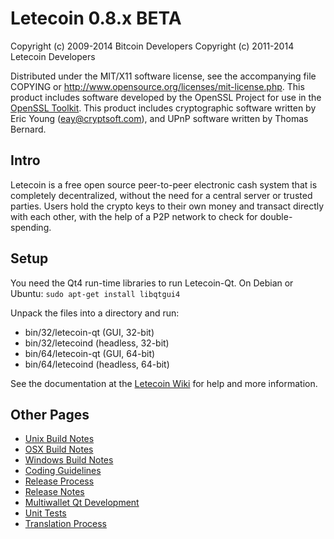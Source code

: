 Letecoin 0.8.x BETA
====================

Copyright (c) 2009-2014 Bitcoin Developers
Copyright (c) 2011-2014 Letecoin Developers

Distributed under the MIT/X11 software license, see the accompanying
file COPYING or http://www.opensource.org/licenses/mit-license.php.
This product includes software developed by the OpenSSL Project for use in the [OpenSSL Toolkit](http://www.openssl.org/). This product includes
cryptographic software written by Eric Young ([eay@cryptsoft.com](mailto:eay@cryptsoft.com)), and UPnP software written by Thomas Bernard.


Intro
---------------------
Letecoin is a free open source peer-to-peer electronic cash system that is
completely decentralized, without the need for a central server or trusted
parties.  Users hold the crypto keys to their own money and transact directly
with each other, with the help of a P2P network to check for double-spending.


Setup
---------------------
You need the Qt4 run-time libraries to run Letecoin-Qt. On Debian or Ubuntu:
	`sudo apt-get install libqtgui4`

Unpack the files into a directory and run:

- bin/32/letecoin-qt (GUI, 32-bit)
- bin/32/letecoind (headless, 32-bit)
- bin/64/letecoin-qt (GUI, 64-bit)
- bin/64/letecoind (headless, 64-bit)

See the documentation at the [Letecoin Wiki](http://letecoin.info)
for help and more information.


Other Pages
---------------------
- [Unix Build Notes](build-unix.md)
- [OSX Build Notes](build-osx.md)
- [Windows Build Notes](build-msw.md)
- [Coding Guidelines](coding.md)
- [Release Process](release-process.md)
- [Release Notes](release-notes.md)
- [Multiwallet Qt Development](multiwallet-qt.md)
- [Unit Tests](unit-tests.md)
- [Translation Process](translation_process.md)
